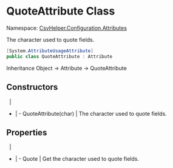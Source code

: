 # QuoteAttribute Class

Namespace: [CsvHelper.Configuration.Attributes](/api/CsvHelper.Configuration.Attributes)

The character used to quote fields.

```cs
[System.AttributeUsageAttribute]
public class QuoteAttribute : Attribute
```

Inheritance Object -> Attribute -> QuoteAttribute

## Constructors
&nbsp; | &nbsp;
- | -
QuoteAttribute(char) | The character used to quote fields.

## Properties
&nbsp; | &nbsp;
- | -
Quote | Get the character used to quote fields.
